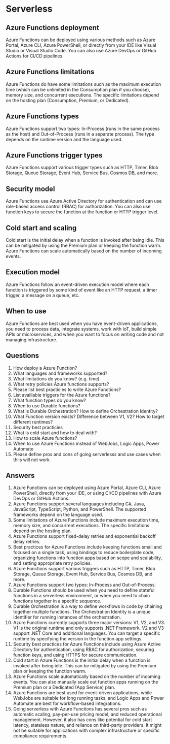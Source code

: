 # Serverless

## Azure Functions deployment
Azure Functions can be deployed using various methods such as Azure Portal, Azure CLI, Azure PowerShell, or directly from your IDE like Visual Studio or Visual Studio Code. You can also use Azure DevOps or GitHub Actions for CI/CD pipelines.

## Azure Functions limitations
Azure Functions do have some limitations such as the maximum execution time (which can be unlimited in the Consumption plan if you choose), memory size, and concurrent executions. The specific limitations depend on the hosting plan (Consumption, Premium, or Dedicated).

## Azure Functions types
Azure Functions support two types: In-Process (runs in the same process as the host) and Out-of-Process (runs in a separate process). The type depends on the runtime version and the language used.

## Azure Functions trigger types
Azure Functions support various trigger types such as HTTP, Timer, Blob Storage, Queue Storage, Event Hub, Service Bus, Cosmos DB, and more.

## Security model
Azure Functions use Azure Active Directory for authentication and can use role-based access control (RBAC) for authorization. You can also use function keys to secure the function at the function or HTTP trigger level.

## Cold start and scaling
Cold start is the initial delay when a function is invoked after being idle. This can be mitigated by using the Premium plan or keeping the function warm. Azure Functions can scale automatically based on the number of incoming events.

## Execution model
Azure Functions follow an event-driven execution model where each function is triggered by some kind of event like an HTTP request, a timer trigger, a message on a queue, etc.

## When to use
Azure Functions are best used when you have event-driven applications, you need to process data, integrate systems, work with IoT, build simple APIs or microservices, and when you want to focus on writing code and not managing infrastructure.

## Questions
1. How deploy a Azure Function?
2. What languages and frameworks supported?
3. What  limitations do you know? (e.g. time)
4. What retry policies Azure functions supports?
5. Please list best practicies to write Azure Functions?
6. List availlable triggers for the Azure functions?
7. What function types do you know?
8. When to use Durable functions?
9. What is Durable Orchestration? How to define Orchestration Identity?
10. What Function version exists? Difference between V1, V2? How to target different runtimes?
11. Security best practicies
12. What is cold start and how to deal with?
13. How to scale Azure functions?
14. When to use Azure Functions instead of WebJobs, Logic Apps, Power Automate
15. Please define pros and cons of going serverlesss and use cases when thiis will not work

## Answers
1. Azure Functions can be deployed using Azure Portal, Azure CLI, Azure PowerShell, directly from your IDE, or using CI/CD pipelines with Azure DevOps or GitHub Actions.
2. Azure Functions support several languages including C#, Java, JavaScript, TypeScript, Python, and PowerShell. The supported frameworks depend on the language used.
3. Some limitations of Azure Functions include maximum execution time, memory size, and concurrent executions. The specific limitations depend on the hosting plan.
4. Azure Functions support fixed-delay retries and exponential backoff delay retries.
5. Best practices for Azure Functions include keeping functions small and focused on a single task, using bindings to reduce boilerplate code, organizing functions into function apps based on scope and scalability, and setting appropriate retry policies.
6. Azure Functions support various triggers such as HTTP, Timer, Blob Storage, Queue Storage, Event Hub, Service Bus, Cosmos DB, and more.
7. Azure Functions support two types: In-Process and Out-of-Process.
8. Durable Functions should be used when you need to define stateful functions in a serverless environment, or when you need to chain functions together in a specific sequence.
9. Durable Orchestration is a way to define workflows in code by chaining together multiple functions. The Orchestration Identity is a unique identifier for running instances of the orchestration.
10. Azure Functions currently supports three major versions: V1, V2, and V3. V1 is the original runtime and only supports .NET Framework. V2 and V3 support .NET Core and additional languages. You can target a specific runtime by specifying the version in the function app settings.
11. Security best practices for Azure Functions include using Azure Active Directory for authentication, using RBAC for authorization, securing function keys, and using HTTPS for secure communication.
12. Cold start in Azure Functions is the initial delay when a function is invoked after being idle. This can be mitigated by using the Premium plan or keeping the function warm.
13. Azure Functions scale automatically based on the number of incoming events. You can also manually scale out function apps running on the Premium plan or a Dedicated (App Service) plan.
14. Azure Functions are best used for event-driven applications, while WebJobs are suitable for long running tasks, and Logic Apps and Power Automate are best for workflow-based integrations.
15. Going serverless with Azure Functions has several pros such as automatic scaling, pay-per-use pricing model, and reduced operational management. However, it also has cons like potential for cold start latency, stateless nature, and reliance on third-party providers. It might not be suitable for applications with complex infrastructure or specific compliance requirements.